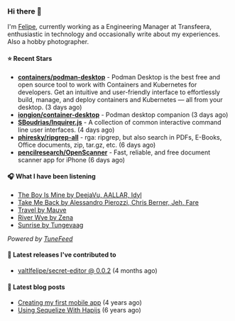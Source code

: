 ### Hi there 👋

I'm [Felipe](https://felipevm.com), currently working as a Engineering Manager at Transfeera, enthusiastic in technology and occasionally write about my experiences. Also a hobby photographer.

#### ⭐ Recent Stars
- **[containers/podman-desktop](https://github.com/containers/podman-desktop)** - Podman Desktop is the best free and open source tool to work with Containers and Kubernetes for developers. Get an intuitive and user-friendly interface to effortlessly build, manage, and deploy containers and Kubernetes — all from your desktop. (3 days ago)
- **[iongion/container-desktop](https://github.com/iongion/container-desktop)** - Podman desktop companion (3 days ago)
- **[SBoudrias/Inquirer.js](https://github.com/SBoudrias/Inquirer.js)** - A collection of common interactive command line user interfaces. (4 days ago)
- **[phiresky/ripgrep-all](https://github.com/phiresky/ripgrep-all)** - rga: ripgrep, but also search in PDFs, E-Books, Office documents, zip, tar.gz, etc. (6 days ago)
- **[pencilresearch/OpenScanner](https://github.com/pencilresearch/OpenScanner)** - Fast, reliable, and free document scanner app for iPhone (6 days ago)

#### 🎧 What I have been listening
- [The Boy Is Mine by DeejaVu, AALLAR, Idyl](https://open.spotify.com/track/56NsNIWYOTcXATac9zNF9P)
- [Take Me Back by Alessandro Pierozzi, Chris Berner, Jeh, Fare](https://open.spotify.com/track/2yUogYzKsVDMeWXpgbWn9x)
- [Travel by Mauve](https://open.spotify.com/track/06tCB0GoFpEAM9rEWiVrX8)
- [River Wye by Zena](https://open.spotify.com/track/5AyRP897H2u4dMNHUVY6Ht)
- [Sunrise by Tungevaag](https://open.spotify.com/track/4iWMYQzb82cuwANWqByUda)

_Powered by [TuneFeed](https://tunefeed.app?ref=valtlfelipe-gh-profile)_ 

#### 🚀 Latest releases I've contributed to


- [valtlfelipe/secret-editor @ 0.0.2](https://github.com/valtlfelipe/secret-editor/releases/tag/0.0.2) (4 months ago)

#### 📄 Latest blog posts
- [Creating my first mobile app](https://felipevm.com/posts/creating-my-first-mobile-app/) (4 years ago)
- [Using Sequelize With Hapijs](https://felipevm.com/posts/using-sequelize-with-hapijs/) (6 years ago)
